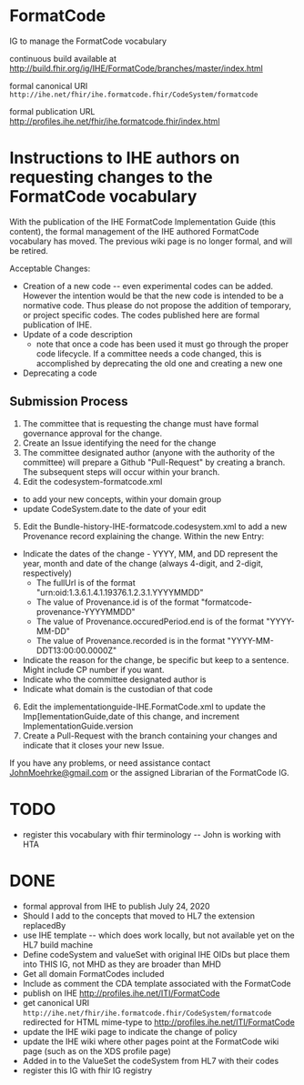 # FormatCode
IG to manage the FormatCode vocabulary

continuous build available at http://build.fhir.org/ig/IHE/FormatCode/branches/master/index.html

formal canonical URI `http://ihe.net/fhir/ihe.formatcode.fhir/CodeSystem/formatcode`

formal publication URL http://profiles.ihe.net/fhir/ihe.formatcode.fhir/index.html

# Instructions to IHE authors on requesting changes to the FormatCode vocabulary

With the publication of the IHE FormatCode Implementation Guide (this content), the formal management of the IHE authored FormatCode vocabulary has moved. The previous wiki page is no longer formal, and will be retired.

Acceptable Changes:
* Creation of a new code -- even experimental codes can be added. However the intention would be that the new code is intended to be a normative code. Thus please do not propose the addition of temporary, or project specific codes. The codes published here are formal publication of IHE.
* Update of a code description
  * note that once a code has been used it must go through the proper code lifecycle. If a committee needs a code changed, this is accomplished by deprecating the old one and creating a new one
* Deprecating a code

## Submission Process

1. The committee that is requesting the change must have formal governance approval for the change. 
2. Create an Issue identifying the need for the change
3. The committee designated author (anyone with the authority of the committee) will prepare a Github "Pull-Request" by creating a branch. The subsequent steps will occur within your branch.
4.  Edit the codesystem-formatcode.xml
  * to add your new concepts, within your domain group
  * update CodeSystem.date to the date of your edit
5. Edit the Bundle-history-IHE-formatcode.codesystem.xml to add a new Provenance record explaining the change. Within the new Entry:
  * Indicate the dates of the change - YYYY, MM, and DD represent the year, month and date of the change (always 4-digit, and 2-digit, respectively)
      * The fullUrl is of the format "urn:oid:1.3.6.1.4.1.19376.1.2.3.1.YYYYMMDD"
      * The value of Provenance.id is of the format "formatcode-provenance-YYYYMMDD"
      * The value of Provenance.occuredPeriod.end is of the format "YYYY-MM-DD"
      * The value of Provenance.recorded is in the format "YYYY-MM-DDT13:00:00.0000Z"
  * Indicate the reason for the change, be specific but keep to a sentence. Might include CP number if you want.  
  * Indicate who the committee designated author is
  * Indicate what domain is the custodian of that code
6. Edit the implementationguide-IHE.FormatCode.xml to update the Imp[lementationGuide,date of this change, and increment ImplementationGuide.version
7. Create a Pull-Request with the branch containing your changes and indicate that it closes your new Issue.
  
If you have any problems, or need assistance contact JohnMoehrke@gmail.com or the assigned Librarian of the FormatCode IG.
  
# TODO

* register this vocabulary with fhir terminology -- John is working with HTA

# DONE

* formal approval from IHE to publish July 24, 2020
* Should I add to the concepts that moved to HL7 the extension replacedBy
* use IHE template -- which does work locally, but not available yet on the HL7 build machine
* Define codeSystem and valueSet with original IHE OIDs but place them into THIS IG, not MHD as they are broader than MHD
* Get all domain FormatCodes included
* Include as comment the CDA template associated with the FormatCode
* publish on IHE http://profiles.ihe.net/ITI/FormatCode 
* get canonical URI `http://ihe.net/fhir/ihe.formatcode.fhir/CodeSystem/formatcode` redirected for HTML mime-type to http://profiles.ihe.net/ITI/FormatCode
* update the IHE wiki page to indicate the change of policy
* update the IHE wiki where other pages point at the FormatCode wiki page (such as on the XDS profile page)
* Added in to the ValueSet the codeSystem from HL7 with their codes
* register this IG with fhir IG registry 
